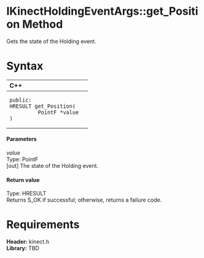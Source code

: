 IKinectHoldingEventArgs::get\_Position Method  
=============================================  

Gets the state of the Holding event. <span id="syntaxSection"></span>

Syntax  
======  

<table>
<colgroup>
<col width="100%" />
</colgroup>
<thead>
<tr class="header">
<th align="left">C++</th>
</tr>
</thead>
<tbody>
<tr class="odd">
<td align="left"><pre><code>public:  
HRESULT get_Position(  
         PointF *value  
)</code></pre></td>
</tr>
</tbody>
</table>

<span id="ID4EG"></span>
#### Parameters  

*value*    
Type: PointF  
[out] The state of the Holding event.  

<span id="ID4EP"></span>
#### Return value  

Type: HRESULT  
Returns S\_OK if successful; otherwise, returns a failure code.  

<span id="requirements"></span>

Requirements  
============  

**Header:** kinect.h  
**Library:** TBD  



<!--Please do not edit the data in the comment block below.-->
<!--
TOCTitle : get_Position Method
RLTitle : IKinectHoldingEventArgs::get_Position Method
KeywordK : get_Position method
KeywordK : IKinectHoldingEventArgs::get_Position method
KeywordF : IKinectHoldingEventArgs::get_Position
KeywordF : get_Position
KeywordF : Microsoft.Kinect.kinect.IKinectHoldingEventArgs.get_Position(PointF@)
KeywordA : M:Microsoft.Kinect.kinect.IKinectHoldingEventArgs.get_Position(PointF@)
AssetID : M:Microsoft.Kinect.kinect.IKinectHoldingEventArgs.get_Position(PointF@)
Locale : en-us
CommunityContent : 1
APIType : Managed
APILocation : 
APIName : Microsoft.Kinect.kinect.IKinectHoldingEventArgs::get_Position
TargetOS : Windows
TopicType : kbSyntax
DevLang : C++
DocSet : K4Wv2
ProjType : K4Wv2Proj
Technology : Kinect for Windows
Product : Kinect for Windows SDK v2
productversion : 20
-->
